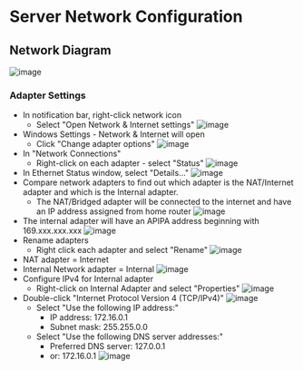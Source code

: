 # Server Network Configuration

## Network Diagram
![image](https://i.imgur.com/t9xMTnu.png)


### Adapter Settings
- In notification bar, right-click network icon
	- Select "Open Network & Internet settings"
![image](https://i.imgur.com/x5Px3AO.png)
- Windows Settings - Network & Internet will open
	- Click "Change adapter options"
![image](https://i.imgur.com/9GQk562.png)
- In "Network Connections" 
	- Right-click on each adapter - select "Status"
![image](https://i.imgur.com/lAHl3X4.png)
- In Ethernet Status window, select "Details..."
![image](https://i.imgur.com/O7Mx1Ld.png)
- Compare network adapters to find out which adapter is the NAT/Internet adapter and which is the Internal adapter.
	- The NAT/Bridged adapter will be connected to the internet and have an IP address assigned from home router
![image](https://i.imgur.com/PViaBLH.png)
- The internal adapter will have an APIPA address beginning with 169.xxx.xxx.xxx
![image](https://i.imgur.com/gYMRDdv.png)
- Rename adapters
	- Right click each adapter and select "Rename"
![image](https://i.imgur.com/tiPXcrj.png)
- NAT adapter = Internet
- Internal Network adapter = Internal
![image](https://i.imgur.com/awKH5Jj.png)
- Configure IPv4 for Internal adapter
	- Right-click on Internal Adapter and select "Properties"
![image](https://i.imgur.com/e0fPtHN.png)
- Double-click "Internet Protocol Version 4 (TCP/IPv4)"
![image](https://i.imgur.com/r8VmEpD.png)
	- Select "Use the following IP address:"
		- IP address: 172.16.0.1
		- Subnet mask: 255.255.0.0
	- Select "Use the following DNS server addresses:"
		- Preferred DNS server: 127.0.0.1
		- or: 172.16.0.1
![image](https://i.imgur.com/31Sh60U.png)
